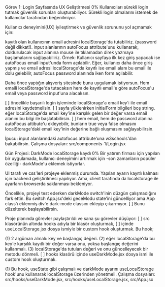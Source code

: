 Görev 1: Login Sayfasında UX Geliştirmesi
0%
Kullanıcıları sürekli login tutmak güvenlik sorunları oluşturabiliyor. Sürekli login olmalarını istemek de kullanıclar tarafından beğenilmiyor.

Kullanıcı deneyimini(UX) iyileştirmek ve güvenlik sorununu yol açmamak için:

kayıtlı olan kullanıcının email adresini localStorage'da tutabiliriz. (password değil dikkat!).
input alanlarının autoFocus attribute'unu kullanarak, doldurulacak input alanına mouse ile tıklamadan direk yazmaya başlamalarını sağlayabiliriz.
Örnek: Kullanıcı sayfaya ilk kez giriş yapacak ise autoFocus email input'unda form açılabilir. Eğer, kullanıcı daha önce giriş yapmış ve email adresi localStorage'da kayıtlı ise email alanı bu email ile dolu gelebilir, autoFocus password alanında iken form açılabilir.

Daha önce yaptığın alışveriş sitesinde bunu uygulamak istiyorsun. Hem emaili localStorage'da tutacaksın hem de kayıtlı email'e göre autoFocus'u email veya password input'una alacaksın.

[ ] öncelikle başarılı login işleminde localStorage'a email key'i ile email adresini kaydetmelisin.
[ ] sayfa yüklenirken initialForm bilgileri boş string. eğer localStorage'da email key'ine karşılık gelen bir değer varsa email alanını bu bilgi ile başlatabilirsin.
[ ] hem email, hem de password alanına autoFocus attibute'u ekleyebilir, bunların true veya false olmasını localStorage'daki email key'inin değerine bağlı oluşmasını sağlayabilirsin.

İpucu: input alanlarındaki autofocus attribute'una w3schools'dan bakabilirsin.
Çalışma dosyaları: src/components-1/Login.jsx




Gün Projesi: DarkMode localStorage kaydı
0%
Bir yatırım firması için yapılan bir uygulamada, kullanıcı deneyimini artırmak için -son zamanların popüler özelliği- darkMode'u eklemek istiyorlar.

UI tarafı ve css'leri projeye eklenmiş durumda. Yapılan ayarın kayıtlı kalması için backend geliştirilmesi yapılıyor. Ama, client tarafında da localstorage ile ayarların browserda saklanması bekleniyor.

Öncelikle, projeyi test ederken darkMode switch'inin düzgün çalışmadığını fark ettin. Bu switch App.jsx'deki geceModu state'ini güncelliyor ama App class'ı eklenmiş div'e dark-mode classını ekleyip çıkarmıyor. [ ] Bunu düzelterek başlayabilirsin.

Proje planında görevler paylaştırıldı ve sana şu görevler düşüyor: [ ] src klasörünün altında hooks adıyla bir klasör oluşturmak,
[ ] içinde useLocalStorage.jsx dosya ismiyle bir custom hook oluşturmak. Bu hook;

(1) 2 argüman almalı: key ve başlangıç değeri.
(2) eğer localStorage'da bu key'e karşılık kayıtlı bir değer varsa onu, yoksa başlangıç değerini kullanmalı.
(3) localStorage'da tutulan değeri ve onu güncelleyecek bir metodu dönmeli.
[ ] hooks klasörü içinde useDarkMode.jsx dosya ismi ile custom hook oluşturmak.

(1) Bu hook, useState gibi çalışmalı ve darkMode ayarını useLocalStorage hook'unu kullanarak localStorage üzerinden yönetmeli.
Çalışma dosyaları: src/hooks/useDarkMode.jsx, src/hooks/useLocalStorage.jsx, src/App.jsx